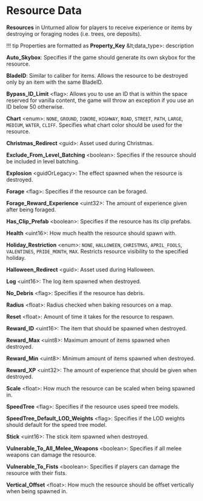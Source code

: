 # Resource Data

**Resources** in Unturned allow for players to receive experience or items by destroying or foraging nodes (i.e. trees, ore deposits).

!!! tip
    Properties are formatted as **Property_Key** \&lt;data_type&gt;\: description

__Auto_Skybox__: Specifies if the game should generate its own skybox for the resource.

__BladeID__: Similar to caliber for items. Allows the resource to be destroyed only by an item with the same BladeID.

__Bypass_ID_Limit__ &lt;flag&gt;: Allows you to use an ID that is within the space reserved for vanilla content, the game will throw an exception if you use an ID below 50 otherwise.

__Chart__ &lt;enum&gt;: `NONE`, `GROUND`, `IGNORE`, `HIGHWAY`, `ROAD`, `STREET`, `PATH`, `LARGE`, `MEDIUM`, `WATER`, `CLIFF`. Specifies what chart color should be used for the resource.

__Christmas_Redirect__ &lt;guid&gt;: Asset used during Christmas.

__Exclude_From_Level_Batching__ &lt;boolean&gt;: Specifies if the resource should be included in level batching.

__Explosion__ &lt;guidOrLegacy&gt;: The effect spawned when the resource is destroyed.

__Forage__ &lt;flag&gt;: Specifies if the resource can be foraged.

__Forage_Reward_Experience__ &lt;uint32&gt;: The amount of experience given after being foraged.

__Has_Clip_Prefab__ &lt;boolean&gt;: Specifies if the resource has its clip prefabs.

__Health__ &lt;uint16&gt;: How much health the resource should spawn with.

__Holiday_Restriction__ &lt;enum&gt;: `NONE`, `HALLOWEEN`, `CHRISTMAS`, `APRIL_FOOLS`, `VALENTINES`, `PRIDE_MONTH`, `MAX`. Restricts resource visibility to the specified holiday.

__Halloween_Redirect__ &lt;guid&gt;: Asset used during Halloween.

__Log__ &lt;uint16&gt;: The log item spawned when destroyed.

__No_Debris__ &lt;flag&gt;: Specifies if the resource has debris.

__Radius__ &lt;float&gt;: Radius checked when baking resources on a map.

__Reset__ &lt;float&gt;: Amount of time it takes for the resource to respawn.

__Reward_ID__ &lt;uint16&gt;: The item that should be spawned when destroyed.

__Reward_Max__ &lt;uint8&gt;: Maximum amount of items spawned when destroyed.

__Reward_Min__ &lt;uint8&gt;: Minimum amount of items spawned when destroyed.

__Reward_XP__ &lt;uint32&gt;: The amount of experience that should be given when destroyed.

__Scale__ &lt;float&gt;: How much the resource can be scaled when being spawned in.

__SpeedTree__ &lt;flag&gt;: Specifies if the resource uses speed tree models.

__SpeedTree_Default_LOD_Weights__ &lt;flag&gt;: Specifies if the LOD weights should default for the speed tree model.

__Stick__ &lt;uint16&gt;: The stick item spawned when destroyed.

__Vulnerable_To_All_Melee_Weapons__ &lt;boolean&gt;: Specifies if all melee weapons can damage the resource.

__Vulnerable_To_Fists__ &lt;boolean&gt;: Specifies if players can damage the resource with their fists.

__Vertical_Offset__ &lt;float&gt;: How much the resource should be offset vertically when being spawned in.
